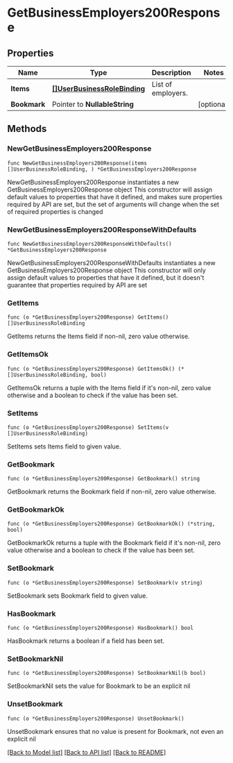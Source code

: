# GetBusinessEmployers200Response

## Properties

Name | Type | Description | Notes
------------ | ------------- | ------------- | -------------
**Items** | [**[]UserBusinessRoleBinding**](UserBusinessRoleBinding.md) | List of employers. | 
**Bookmark** | Pointer to **NullableString** |  | [optional] 

## Methods

### NewGetBusinessEmployers200Response

`func NewGetBusinessEmployers200Response(items []UserBusinessRoleBinding, ) *GetBusinessEmployers200Response`

NewGetBusinessEmployers200Response instantiates a new GetBusinessEmployers200Response object
This constructor will assign default values to properties that have it defined,
and makes sure properties required by API are set, but the set of arguments
will change when the set of required properties is changed

### NewGetBusinessEmployers200ResponseWithDefaults

`func NewGetBusinessEmployers200ResponseWithDefaults() *GetBusinessEmployers200Response`

NewGetBusinessEmployers200ResponseWithDefaults instantiates a new GetBusinessEmployers200Response object
This constructor will only assign default values to properties that have it defined,
but it doesn't guarantee that properties required by API are set

### GetItems

`func (o *GetBusinessEmployers200Response) GetItems() []UserBusinessRoleBinding`

GetItems returns the Items field if non-nil, zero value otherwise.

### GetItemsOk

`func (o *GetBusinessEmployers200Response) GetItemsOk() (*[]UserBusinessRoleBinding, bool)`

GetItemsOk returns a tuple with the Items field if it's non-nil, zero value otherwise
and a boolean to check if the value has been set.

### SetItems

`func (o *GetBusinessEmployers200Response) SetItems(v []UserBusinessRoleBinding)`

SetItems sets Items field to given value.


### GetBookmark

`func (o *GetBusinessEmployers200Response) GetBookmark() string`

GetBookmark returns the Bookmark field if non-nil, zero value otherwise.

### GetBookmarkOk

`func (o *GetBusinessEmployers200Response) GetBookmarkOk() (*string, bool)`

GetBookmarkOk returns a tuple with the Bookmark field if it's non-nil, zero value otherwise
and a boolean to check if the value has been set.

### SetBookmark

`func (o *GetBusinessEmployers200Response) SetBookmark(v string)`

SetBookmark sets Bookmark field to given value.

### HasBookmark

`func (o *GetBusinessEmployers200Response) HasBookmark() bool`

HasBookmark returns a boolean if a field has been set.

### SetBookmarkNil

`func (o *GetBusinessEmployers200Response) SetBookmarkNil(b bool)`

 SetBookmarkNil sets the value for Bookmark to be an explicit nil

### UnsetBookmark
`func (o *GetBusinessEmployers200Response) UnsetBookmark()`

UnsetBookmark ensures that no value is present for Bookmark, not even an explicit nil

[[Back to Model list]](../README.md#documentation-for-models) [[Back to API list]](../README.md#documentation-for-api-endpoints) [[Back to README]](../README.md)



